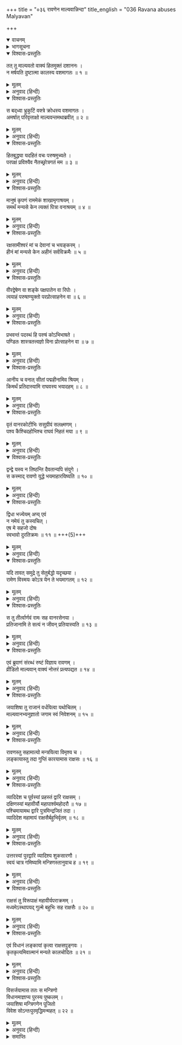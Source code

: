 +++
title = "०३६ रावणेन माल्यवान्निन्दा"
title_english = "036 Ravana abuses Malyavan"

+++
<details open><summary>वाचनम्</summary>
<div caption="श्रीराम-हरिसीताराममूर्ति-घनपाठिभ्यां वचनम्" class="audioEmbed" src="https://archive.org/download/Ramayana-recitation-Sriram-harisItArAmamUrti-Ghanapaati-v2/Kanda_6/Kanda_6_YK-036-Ravana_abuses_Malyavan__0.mp3"></div>
</details>

<details><summary>भागसूचना</summary>

36. माल्यवान‍्पर आक्षेप और नगरकी रक्षाका प्रबन्ध करके रावणका अपने अन्तःपुरमें जाना
</details>

<details open><summary>विश्वास-प्रस्तुतिः</summary>

तत् तु माल्यवतो वाक्यं हितमुक्तं दशाननः ।  
न मर्षयति दुष्टात्मा कालस्य वशमागतः ॥ १ ॥
</details>

<details><summary>मूलम्</summary>

तत् तु माल्यवतो वाक्यं हितमुक्तं दशाननः ।  
न मर्षयति दुष्टात्मा कालस्य वशमागतः ॥ १ ॥
</details>

<details><summary>अनुवाद (हिन्दी)</summary>

दुष्टात्मा दशमुख रावण कालके अधीन हो रहा था, इसलिये माल्यवान् की कही हुई हितकर बातको भी वह सहन नहीं कर सका ॥ १ ॥
</details>

<details open><summary>विश्वास-प्रस्तुतिः</summary>

स बद्‍ध्वा भ्रुकुटिं वक्त्रे क्रोधस्य वशमागतः ।  
अमर्षात् परिवृत्ताक्षो माल्यवन्तमथाब्रवीत् ॥ २ ॥
</details>

<details><summary>मूलम्</summary>

स बद्‍ध्वा भ्रुकुटिं वक्त्रे क्रोधस्य वशमागतः ।  
अमर्षात् परिवृत्ताक्षो माल्यवन्तमथाब्रवीत् ॥ २ ॥
</details>

<details><summary>अनुवाद (हिन्दी)</summary>

वह क्रोधके वशीभूत हो गया । अमर्षसे उसके नेत्र घूमने लगे । उसने भौंहें टेढ़ी करके माल्यवान् से कहा— ॥ २ ॥
</details>

<details open><summary>विश्वास-प्रस्तुतिः</summary>

हितबुद्ध्या यदहितं वचः परुषमुच्यते ।  
परपक्षं प्रविश्यैव नैतच्छ्रोत्रगतं मम ॥ ३ ॥
</details>

<details><summary>मूलम्</summary>

हितबुद्ध्या यदहितं वचः परुषमुच्यते ।  
परपक्षं प्रविश्यैव नैतच्छ्रोत्रगतं मम ॥ ३ ॥
</details>

<details><summary>अनुवाद (हिन्दी)</summary>

‘तुमने शत्रुका पक्ष लेकर हित-बुद्धिसे जो मेरे अहितकी कठोर बात कही है, वह पूरी तौरसे मेरे कानोंतक नहीं पहुँची ॥ ३ ॥
</details>

<details open><summary>विश्वास-प्रस्तुतिः</summary>

मानुषं कृपणं राममेकं शाखामृगाश्रयम् ।  
समर्थं मन्यसे केन त्यक्तं पित्रा वनाश्रयम् ॥ ४ ॥
</details>

<details><summary>मूलम्</summary>

मानुषं कृपणं राममेकं शाखामृगाश्रयम् ।  
समर्थं मन्यसे केन त्यक्तं पित्रा वनाश्रयम् ॥ ४ ॥
</details>

<details><summary>अनुवाद (हिन्दी)</summary>

‘बेचारा राम एक मनुष्य ही तो है, जिसने सहारा लिया है कुछ बंदरोंका । पिताके त्याग देनेसे उसने वनकी शरण ली है । उसमें कौन-सी ऐसी विशेषता है, जिससे तुम उसे बड़ा सामर्थ्यशाली मान रहे हो ॥ ४ ॥
</details>

<details open><summary>विश्वास-प्रस्तुतिः</summary>

रक्षसामीश्वरं मां च देवानां च भयङ्करम् ।  
हीनं मां मन्यसे केन अहीनं सर्वविक्रमैः ॥ ५ ॥
</details>

<details><summary>मूलम्</summary>

रक्षसामीश्वरं मां च देवानां च भयङ्करम् ।  
हीनं मां मन्यसे केन अहीनं सर्वविक्रमैः ॥ ५ ॥
</details>

<details><summary>अनुवाद (हिन्दी)</summary>

‘मैं राक्षसोंका स्वामी तथा सभी प्रकारके पराक्रमोंसे सम्पन्न हूँ, देवताओंके मनमें भी भय उत्पन्न करता हूँ; फिर किस कारणसे तुम मुझे रामकी अपेक्षा हीन समझते हो? ॥ ५ ॥
</details>

<details open><summary>विश्वास-प्रस्तुतिः</summary>

वीरद्वेषेण वा शङ्के पक्षपातेन वा रिपोः ।  
त्वयाहं परुषाण्युक्तो परप्रोत्साहनेन वा ॥ ६ ॥
</details>

<details><summary>मूलम्</summary>

वीरद्वेषेण वा शङ्के पक्षपातेन वा रिपोः ।  
त्वयाहं परुषाण्युक्तो परप्रोत्साहनेन वा ॥ ६ ॥
</details>

<details><summary>अनुवाद (हिन्दी)</summary>

‘तुमने जो मुझे कठोर बातें सुनायी हैं, उनके विषयमें मुझे शङ्का है कि तुम या तो मुझ-जैसे वीरसे द्वेष रखते हो या शत्रुसे मिले हुए हो अथवा शत्रुओंने ऐसा कहने या करनेके लिये तुम्हें प्रोत्साहन दिया है ॥ ६ ॥
</details>

<details open><summary>विश्वास-प्रस्तुतिः</summary>

प्रभवन्तं पदस्थं हि परुषं कोऽभिभाषते ।  
पण्डितः शास्त्रतत्त्वज्ञो विना प्रोत्साहनेन वा ॥ ७ ॥
</details>

<details><summary>मूलम्</summary>

प्रभवन्तं पदस्थं हि परुषं कोऽभिभाषते ।  
पण्डितः शास्त्रतत्त्वज्ञो विना प्रोत्साहनेन वा ॥ ७ ॥
</details>

<details><summary>अनुवाद (हिन्दी)</summary>

‘जो प्रभावशाली होनेके साथ ही अपने राज्यपर प्रतिष्ठित है, ऐसे पुरुषको कौन शास्त्रतत्त्वज्ञ विद्वान् शत्रुका प्रोत्साहन पाये बिना कटुवचन सुना सकता है? ॥
</details>

<details open><summary>विश्वास-प्रस्तुतिः</summary>

आनीय च वनात् सीतां पद्महीनामिव श्रियम् ।  
किमर्थं प्रतिदास्यामि राघवस्य भयादहम् ॥ ८ ॥
</details>

<details><summary>मूलम्</summary>

आनीय च वनात् सीतां पद्महीनामिव श्रियम् ।  
किमर्थं प्रतिदास्यामि राघवस्य भयादहम् ॥ ८ ॥
</details>

<details><summary>अनुवाद (हिन्दी)</summary>

‘कमलहीन कमलाकी भाँति सुन्दरी सीताको वनसे ले आकर अब केवल रामके भयसे मैं कैसे लौटा दूँ? ॥ ८ ॥
</details>

<details open><summary>विश्वास-प्रस्तुतिः</summary>

वृतं वानरकोटीभिः ससुग्रीवं सलक्ष्मणम् ।  
पश्य कैश्चिदहोभिश्च राघवं निहतं मया ॥ ९ ॥
</details>

<details><summary>मूलम्</summary>

वृतं वानरकोटीभिः ससुग्रीवं सलक्ष्मणम् ।  
पश्य कैश्चिदहोभिश्च राघवं निहतं मया ॥ ९ ॥
</details>

<details><summary>अनुवाद (हिन्दी)</summary>

‘करोड़ों वानरोंसे घिरे हुए सुग्रीव और लक्ष्मण-सहित रामको मैं कुछ ही दिनोंमें मार डालूँगा, यह तुम अपनी आँखों देख लेना ॥ ९ ॥
</details>

<details open><summary>विश्वास-प्रस्तुतिः</summary>

द्वन्द्वे यस्य न तिष्ठन्ति दैवतान्यपि संयुगे ।  
स कस्माद् रावणो युद्धे भयमाहारयिष्यति ॥ १० ॥
</details>

<details><summary>मूलम्</summary>

द्वन्द्वे यस्य न तिष्ठन्ति दैवतान्यपि संयुगे ।  
स कस्माद् रावणो युद्धे भयमाहारयिष्यति ॥ १० ॥
</details>

<details><summary>अनुवाद (हिन्दी)</summary>

‘जिसके सामने द्वन्द्वयुद्धमें देवता भी नहीं ठहर पाते हैं, वही रावण युद्धमें किससे भयभीत होगा ॥ १० ॥
</details>

<details open><summary>विश्वास-प्रस्तुतिः</summary>

द्विधा भज्येयम् अप्य् एवं  
न नमेयं तु कस्यचित् ।  
एष मे सहजो दोषः  
स्वभावो दुरतिक्रमः ॥ ११ ॥ +++(5)+++
</details>

<details><summary>मूलम्</summary>

द्विधा भज्येयमप्येवं न नमेयं तु कस्यचित् ।  
एष मे सहजो दोषः स्वभावो दुरतिक्रमः ॥ ११ ॥
</details>

<details><summary>अनुवाद (हिन्दी)</summary>

‘मैं बीचसे दो टूक हो जाऊँगा, पर किसीके सामने झुक नहीं सकूँगा, यह मेरा सहज दोष है और स्वभाव किसीके लिये भी दुर्लङ्घ्य होता है ॥ ११ ॥
</details>

<details open><summary>विश्वास-प्रस्तुतिः</summary>

यदि तावत् समुद्रे तु सेतुर्बद्धो यदृच्छया ।  
रामेण विस्मयः कोऽत्र येन ते भयमागतम् ॥ १२ ॥
</details>

<details><summary>मूलम्</summary>

यदि तावत् समुद्रे तु सेतुर्बद्धो यदृच्छया ।  
रामेण विस्मयः कोऽत्र येन ते भयमागतम् ॥ १२ ॥
</details>

<details><summary>अनुवाद (हिन्दी)</summary>

‘यदि रामने दैववश समुद्रपर सेतु बाँध लिया तो इसमें विस्मयकी कौन बात है, जिससे तुम्हें इतना भय हो गया है? ॥ १२ ॥
</details>

<details open><summary>विश्वास-प्रस्तुतिः</summary>

स तु तीर्त्वार्णवं रामः सह वानरसेनया ।  
प्रतिजानामि ते सत्यं न जीवन् प्रतियास्यति ॥ १३ ॥
</details>

<details><summary>मूलम्</summary>

स तु तीर्त्वार्णवं रामः सह वानरसेनया ।  
प्रतिजानामि ते सत्यं न जीवन् प्रतियास्यति ॥ १३ ॥
</details>

<details><summary>अनुवाद (हिन्दी)</summary>

‘मैं तुम्हारे आगे सच्ची प्रतिज्ञा करके कहता हूँ कि समुद्र पार करके वानरसेनासहित आये हुए राम यहाँसे जीवित नहीं लौट सकेंगे’ ॥ १३ ॥
</details>

<details open><summary>विश्वास-प्रस्तुतिः</summary>

एवं ब्रुवाणं संरब्धं रुष्टं विज्ञाय रावणम् ।  
व्रीडितो माल्यवान् वाक्यं नोत्तरं प्रत्यपद्यत ॥ १४ ॥
</details>

<details><summary>मूलम्</summary>

एवं ब्रुवाणं संरब्धं रुष्टं विज्ञाय रावणम् ।  
व्रीडितो माल्यवान् वाक्यं नोत्तरं प्रत्यपद्यत ॥ १४ ॥
</details>

<details><summary>अनुवाद (हिन्दी)</summary>

ऐसी बातें कहते हुए रावणको क्रोधसे भरा हुआ एवं रुष्ट जानकर माल्यवान् बहुत लज्जित हुआ और उसने कोई उत्तर नहीं दिया ॥ १४ ॥
</details>

<details open><summary>विश्वास-प्रस्तुतिः</summary>

जयाशिषा तु राजानं वर्धयित्वा यथोचितम् ।  
माल्यवानभ्यनुज्ञातो जगाम स्वं निवेशनम् ॥ १५ ॥
</details>

<details><summary>मूलम्</summary>

जयाशिषा तु राजानं वर्धयित्वा यथोचितम् ।  
माल्यवानभ्यनुज्ञातो जगाम स्वं निवेशनम् ॥ १५ ॥
</details>

<details><summary>अनुवाद (हिन्दी)</summary>

माल्यवान् ने ‘महाराजकी जय हो’ इस विजयसूचक आशीर्वादसे राजाको यथोचित बढ़ावा दिया और उससे आज्ञा लेकर वह अपने घर चला गया ॥ १५ ॥
</details>

<details open><summary>विश्वास-प्रस्तुतिः</summary>

रावणस्तु सहामात्यो मन्त्रयित्वा विमृश्य च ।  
लङ्कायास्तु तदा गुप्तिं कारयामास राक्षसः ॥ १६ ॥
</details>

<details><summary>मूलम्</summary>

रावणस्तु सहामात्यो मन्त्रयित्वा विमृश्य च ।  
लङ्कायास्तु तदा गुप्तिं कारयामास राक्षसः ॥ १६ ॥
</details>

<details><summary>अनुवाद (हिन्दी)</summary>

तदनन्तर मन्त्रियोंसहित राक्षस रावणने परस्परविचार-विमर्श करके तत्काल लङ्काकी रक्षाका प्रबन्ध किया ॥ १६ ॥
</details>

<details open><summary>विश्वास-प्रस्तुतिः</summary>

व्यादिदेश च पूर्वस्यां प्रहस्तं द्वारि राक्षसम् ।  
दक्षिणस्यां महावीर्यौ महापार्श्वमहोदरौ ॥ १७ ॥  
पश्चिमायामथ द्वारि पुत्रमिन्द्रजितं तदा ।  
व्यादिदेश महामायं राक्षसैर्बहुभिर्वृतम् ॥ १८ ॥
</details>

<details><summary>मूलम्</summary>

व्यादिदेश च पूर्वस्यां प्रहस्तं द्वारि राक्षसम् ।  
दक्षिणस्यां महावीर्यौ महापार्श्वमहोदरौ ॥ १७ ॥  
पश्चिमायामथ द्वारि पुत्रमिन्द्रजितं तदा ।  
व्यादिदेश महामायं राक्षसैर्बहुभिर्वृतम् ॥ १८ ॥
</details>

<details><summary>अनुवाद (हिन्दी)</summary>

उसने पूर्व द्वारपर उसकी रक्षाके लिये राक्षस प्रहस्तको तैनात किया, दक्षिण द्वारपर महापराक्रमी महापार्श्व और महोदरको नियुक्त किया तथा पश्चिम द्वारपर अपने पुत्र इन्द्रजित् को रखा, जो महान् मायावी था । वह बहुत-से राक्षसोंद्वारा घिरा हुआ था ॥ १७-१८ ॥
</details>

<details open><summary>विश्वास-प्रस्तुतिः</summary>

उत्तरस्यां पुरद्वारि व्यादिश्य शुकसारणौ ।  
स्वयं चात्र गमिष्यामि मन्त्रिणस्तानुवाच ह ॥ १९ ॥
</details>

<details><summary>मूलम्</summary>

उत्तरस्यां पुरद्वारि व्यादिश्य शुकसारणौ ।  
स्वयं चात्र गमिष्यामि मन्त्रिणस्तानुवाच ह ॥ १९ ॥
</details>

<details><summary>अनुवाद (हिन्दी)</summary>

तदनन्तर नगरके उत्तर द्वारपर शुक और सारणको रक्षाके लिये जानेकी आज्ञा दे मन्त्रियोंसे रावणने कहा—‘मैं स्वयं भी उत्तर द्वारपर जाऊँगा’ ॥ १९ ॥
</details>

<details open><summary>विश्वास-प्रस्तुतिः</summary>

राक्षसं तु विरूपाक्षं महावीर्यपराक्रमम् ।  
मध्यमेऽस्थापयद् गुल्मे बहुभिः सह राक्षसैः ॥ २० ॥
</details>

<details><summary>मूलम्</summary>

राक्षसं तु विरूपाक्षं महावीर्यपराक्रमम् ।  
मध्यमेऽस्थापयद् गुल्मे बहुभिः सह राक्षसैः ॥ २० ॥
</details>

<details><summary>अनुवाद (हिन्दी)</summary>

नगरके बीचकी छावनीपर उसने बहुसंख्यक राक्षसोंके साथ महान् बल-पराक्रमसे सम्पन्न राक्षस विरूपाक्षको स्थापित किया ॥ २० ॥
</details>

<details open><summary>विश्वास-प्रस्तुतिः</summary>

एवं विधानं लङ्कायां कृत्वा राक्षसपुङ्गवः ।  
कृतकृत्यमिवात्मानं मन्यते कालचोदितः ॥ २१ ॥
</details>

<details><summary>मूलम्</summary>

एवं विधानं लङ्कायां कृत्वा राक्षसपुङ्गवः ।  
कृतकृत्यमिवात्मानं मन्यते कालचोदितः ॥ २१ ॥
</details>

<details><summary>अनुवाद (हिन्दी)</summary>

इस प्रकार लङ्कामें पुरीकी रक्षाका प्रबन्ध करके कालप्रेरित राक्षसशिरोमणि रावण अपने-आपको कृतकृत्य मानने लगा ॥ २१ ॥
</details>

<details open><summary>विश्वास-प्रस्तुतिः</summary>

विसर्जयामास ततः स मन्त्रिणो  
विधानमाज्ञाप्य पुरस्य पुष्कलम् ।  
जयाशिषा मन्त्रिगणेन पूजितो  
विवेश सोऽन्तःपुरमृद्धिमन्महत् ॥ २२ ॥
</details>

<details><summary>मूलम्</summary>

विसर्जयामास ततः स मन्त्रिणो  
विधानमाज्ञाप्य पुरस्य पुष्कलम् ।  
जयाशिषा मन्त्रिगणेन पूजितो  
विवेश सोऽन्तःपुरमृद्धिमन्महत् ॥ २२ ॥
</details>

<details><summary>अनुवाद (हिन्दी)</summary>

इस तरह नगरके संरक्षणकी प्रचुर व्यवस्थाके लिये आज्ञा देकर रावणने सब मन्त्रियोंको विदा कर दिया और स्वयं भी उनके विजयसूचक आशीर्वादसे सम्मानित हो अपने समृद्धिशाली एवं विशाल अन्तःपुरमें चला गया ॥
</details>

<details><summary>समाप्तिः</summary>

इत्यार्षे श्रीमद्रामायणे वाल्मीकीये आदिकाव्ये युद्धकाण्डे षट‍‍्त्रिंशः सर्गः ॥ ३६ ॥  
इस प्रकार श्रीवाल्मीकिनिर्मित आर्षरामायण आदिकाव्यके युद्धकाण्डमें छत्तीसवाँ सर्ग पूरा हुआ ॥ ३६ ॥
</details>

